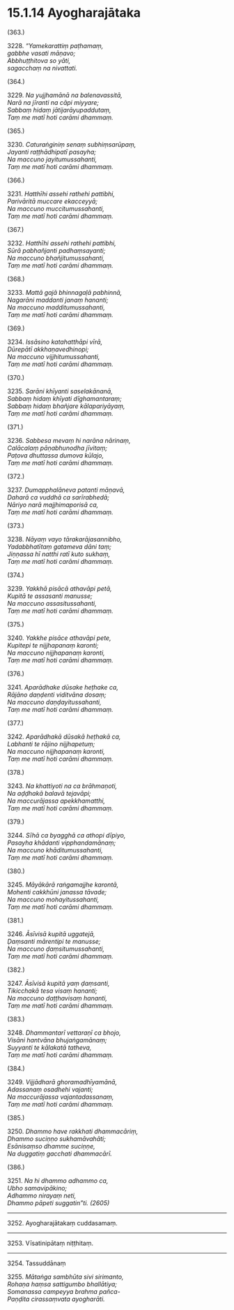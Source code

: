 

# 15.1.14 Ayogharajātaka




(363.)

3228\. _“Yamekarattiṃ paṭhamaṃ,_  
_gabbhe vasati māṇavo;_  
_Abbhuṭṭhitova so yāti,_  
_sagacchaṃ na nivattati._  


(364.)

3229\. _Na yujjhamānā na balenavassitā,_  
_Narā na jīranti na cāpi miyyare;_  
_Sabbaṃ hidaṃ jātijarāyupaddutaṃ,_  
_Taṃ me matī hoti carāmi dhammaṃ._  


(365.)

3230\. _Caturaṅginiṃ senaṃ subhiṃsarūpaṃ,_  
_Jayanti raṭṭhādhipatī pasayha;_  
_Na maccuno jayitumussahanti,_  
_Taṃ me matī hoti carāmi dhammaṃ._  


(366.)

3231\. _Hatthīhi assehi rathehi pattibhi,_  
_Parivāritā muccare ekacceyyā;_  
_Na maccuno muccitumussahanti,_  
_Taṃ me matī hoti carāmi dhammaṃ._  


(367.)

3232\. _Hatthīhi assehi rathehi pattibhi,_  
_Sūrā pabhañjanti padhaṃsayanti;_  
_Na maccuno bhañjitumussahanti,_  
_Taṃ me matī hoti carāmi dhammaṃ._  


(368.)

3233\. _Mattā gajā bhinnagaḷā pabhinnā,_  
_Nagarāni maddanti janaṃ hananti;_  
_Na maccuno madditumussahanti,_  
_Taṃ me matī hoti carāmi dhammaṃ._  


(369.)

3234\. _Issāsino katahatthāpi vīrā,_  
_Dūrepātī akkhaṇavedhinopi;_  
_Na maccuno vijjhitumussahanti,_  
_Taṃ me matī hoti carāmi dhammaṃ._  


(370.)

3235\. _Sarāni khīyanti saselakānanā,_  
_Sabbaṃ hidaṃ khīyati dīghamantaraṃ;_  
_Sabbaṃ hidaṃ bhañjare kālapariyāyaṃ,_  
_Taṃ me matī hoti carāmi dhammaṃ._  


(371.)

3236\. _Sabbesa mevaṃ hi narāna nārinaṃ,_  
_Calācalaṃ pāṇabhunodha jīvitaṃ;_  
_Paṭova dhuttassa dumova kūlajo,_  
_Taṃ me matī hoti carāmi dhammaṃ._  


(372.)

3237\. _Dumapphalāneva patanti māṇavā,_  
_Daharā ca vuddhā ca sarīrabhedā;_  
_Nāriyo narā majjhimaporisā ca,_  
_Taṃ me matī hoti carāmi dhammaṃ._  


(373.)

3238\. _Nāyaṃ vayo tārakarājasannibho,_  
_Yadabbhatītaṃ gatameva dāni taṃ;_  
_Jiṇṇassa hī natthi ratī kuto sukhaṃ,_  
_Taṃ me matī hoti carāmi dhammaṃ._  


(374.)

3239\. _Yakkhā pisācā athavāpi petā,_  
_Kupitā te assasanti manusse;_  
_Na maccuno assasitussahanti,_  
_Taṃ me matī hoti carāmi dhammaṃ._  


(375.)

3240\. _Yakkhe pisāce athavāpi pete,_  
_Kupitepi te nijjhapanaṃ karonti;_  
_Na maccuno nijjhapanaṃ karonti,_  
_Taṃ me matī hoti carāmi dhammaṃ._  


(376.)

3241\. _Aparādhake dūsake heṭhake ca,_  
_Rājāno daṇḍenti viditvāna dosaṃ;_  
_Na maccuno daṇḍayitussahanti,_  
_Taṃ me matī hoti carāmi dhammaṃ._  


(377.)

3242\. _Aparādhakā dūsakā heṭhakā ca,_  
_Labhanti te rājino nijjhapetuṃ;_  
_Na maccuno nijjhapanaṃ karonti,_  
_Taṃ me matī hoti carāmi dhammaṃ._  


(378.)

3243\. _Na khattiyoti na ca brāhmaṇoti,_  
_Na aḍḍhakā balavā tejavāpi;_  
_Na maccurājassa apekkhamatthi,_  
_Taṃ me matī hoti carāmi dhammaṃ._  


(379.)

3244\. _Sīhā ca byagghā ca athopi dīpiyo,_  
_Pasayha khādanti vipphandamānaṃ;_  
_Na maccuno khāditumussahanti,_  
_Taṃ me matī hoti carāmi dhammaṃ._  


(380.)

3245\. _Māyākārā raṅgamajjhe karontā,_  
_Mohenti cakkhūni janassa tāvade;_  
_Na maccuno mohayitussahanti,_  
_Taṃ me matī hoti carāmi dhammaṃ._  


(381.)

3246\. _Āsīvisā kupitā uggatejā,_  
_Ḍaṃsanti mārentipi te manusse;_  
_Na maccuno ḍaṃsitumussahanti,_  
_Taṃ me matī hoti carāmi dhammaṃ._  


(382.)

3247\. _Āsīvisā kupitā yaṃ ḍaṃsanti,_  
_Tikicchakā tesa visaṃ hananti;_  
_Na maccuno daṭṭhavisaṃ hananti,_  
_Taṃ me matī hoti carāmi dhammaṃ._  


(383.)

3248\. _Dhammantarī vettaraṇī ca bhojo,_  
_Visāni hantvāna bhujaṅgamānaṃ;_  
_Suyyanti te kālakatā tatheva,_  
_Taṃ me matī hoti carāmi dhammaṃ._  


(384.)

3249\. _Vijjādharā ghoramadhīyamānā,_  
_Adassanaṃ osadhehi vajanti;_  
_Na maccurājassa vajantadassanaṃ,_  
_Taṃ me matī hoti carāmi dhammaṃ._  


(385.)

3250\. _Dhammo have rakkhati dhammacāriṃ,_  
_Dhammo suciṇṇo sukhamāvahāti;_  
_Esānisaṃso dhamme suciṇṇe,_  
_Na duggatiṃ gacchati dhammacārī._  


(386.)

3251\. _Na hi dhammo adhammo ca,_  
_Ubho samavipākino;_  
_Adhammo nirayaṃ neti,_  
_Dhammo pāpeti suggatin”ti. (2605)_  


---

3252\. Ayogharajātakaṃ cuddasamaṃ.



---

3253\. Vīsatinipātaṃ niṭṭhitaṃ.



---

3254\. Tassuddānaṃ



3255\. _Mātaṅga sambhūta sivi sirimanto,_  
_Rohaṇa haṃsa sattigumbo bhallātiya;_  
_Somanassa campeyya brahma pañca-_  
_Paṇḍita cirassaṃvata ayogharāti._  




